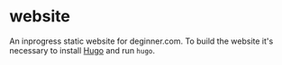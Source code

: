 website
=======

An inprogress static website for deginner.com. To build the website it's necessary to install [Hugo](http://gohugo.io/) and run `hugo`.
